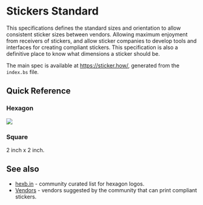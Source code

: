 # Stickers Standard

This specifications defines the standard sizes and orientation to allow consistent sticker sizes between vendors.
Allowing maximum enjoyment from receivers of stickers, and allow sticker companies to develop tools and interfaces for creating compliant stickers.
This specification is also a definitive place to know what dimensions a sticker should be.

The main spec is available at https://sticker.how/, generated from the `index.bs` file.

## Quick Reference

### Hexagon

![](assets/hex-image.png)

### Square

2 inch x 2 inch.

## See also
- [hexb.in](http://hexb.in/) - community curated list for hexagon logos.
- [Vendors](https://github.com/terinjokes/StickersStandard/wiki/Vendors) - vendors suggested by the community that can print compliant stickers.
